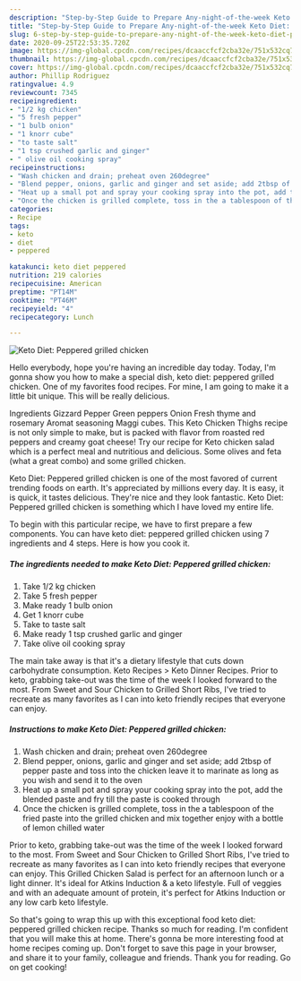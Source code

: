 ```yaml
---
description: "Step-by-Step Guide to Prepare Any-night-of-the-week Keto Diet: Peppered grilled chicken"
title: "Step-by-Step Guide to Prepare Any-night-of-the-week Keto Diet: Peppered grilled chicken"
slug: 6-step-by-step-guide-to-prepare-any-night-of-the-week-keto-diet-peppered-grilled-chicken
date: 2020-09-25T22:53:35.720Z
image: https://img-global.cpcdn.com/recipes/dcaaccfcf2cba32e/751x532cq70/keto-diet-peppered-grilled-chicken-recipe-main-photo.jpg
thumbnail: https://img-global.cpcdn.com/recipes/dcaaccfcf2cba32e/751x532cq70/keto-diet-peppered-grilled-chicken-recipe-main-photo.jpg
cover: https://img-global.cpcdn.com/recipes/dcaaccfcf2cba32e/751x532cq70/keto-diet-peppered-grilled-chicken-recipe-main-photo.jpg
author: Phillip Rodriguez
ratingvalue: 4.9
reviewcount: 7345
recipeingredient:
- "1/2 kg chicken"
- "5 fresh pepper"
- "1 bulb onion"
- "1 knorr cube"
- "to taste salt"
- "1 tsp crushed garlic and ginger"
- " olive oil cooking spray"
recipeinstructions:
- "Wash chicken and drain; preheat oven 260degree"
- "Blend pepper, onions, garlic and ginger and set aside; add 2tbsp of pepper paste and toss into the chicken leave it to marinate as long as you wish and send it to the oven"
- "Heat up a small pot and spray your cooking spray into the pot, add the blended paste and fry till the paste is cooked through"
- "Once the chicken is grilled complete, toss in the a tablespoon of the fried paste into the grilled chicken and mix together enjoy with a bottle of lemon chilled water"
categories:
- Recipe
tags:
- keto
- diet
- peppered

katakunci: keto diet peppered 
nutrition: 219 calories
recipecuisine: American
preptime: "PT14M"
cooktime: "PT46M"
recipeyield: "4"
recipecategory: Lunch

---
```



![Keto Diet: Peppered grilled chicken](https://img-global.cpcdn.com/recipes/dcaaccfcf2cba32e/751x532cq70/keto-diet-peppered-grilled-chicken-recipe-main-photo.jpg)

Hello everybody, hope you're having an incredible day today. Today, I'm gonna show you how to make a special dish, keto diet: peppered grilled chicken. One of my favorites food recipes. For mine, I am going to make it a little bit unique. This will be really delicious.

Ingredients Gizzard Pepper Green peppers Onion Fresh thyme and rosemary Aromat seasoning Maggi cubes. This Keto Chicken Thighs recipe is not only simple to make, but is packed with flavor from roasted red peppers and creamy goat cheese! Try our recipe for Keto chicken salad which is a perfect meal and nutritious and delicious. Some olives and feta (what a great combo) and some grilled chicken.

Keto Diet: Peppered grilled chicken is one of the most favored of current trending foods on earth. It's appreciated by millions every day. It is easy, it is quick, it tastes delicious. They're nice and they look fantastic. Keto Diet: Peppered grilled chicken is something which I have loved my entire life.


To begin with this particular recipe, we have to first prepare a few components. You can have keto diet: peppered grilled chicken using 7 ingredients and 4 steps. Here is how you cook it.

<!--inarticleads1-->

##### The ingredients needed to make Keto Diet: Peppered grilled chicken:

1. Take 1/2 kg chicken
1. Take 5 fresh pepper
1. Make ready 1 bulb onion
1. Get 1 knorr cube
1. Take to taste salt
1. Make ready 1 tsp crushed garlic and ginger
1. Take  olive oil cooking spray


The main take away is that it&#39;s a dietary lifestyle that cuts down carbohydrate consumption. Keto Recipes &gt; Keto Dinner Recipes. Prior to keto, grabbing take-out was the time of the week I looked forward to the most. From Sweet and Sour Chicken to Grilled Short Ribs, I&#39;ve tried to recreate as many favorites as I can into keto friendly recipes that everyone can enjoy. 

<!--inarticleads2-->

##### Instructions to make Keto Diet: Peppered grilled chicken:

1. Wash chicken and drain; preheat oven 260degree
1. Blend pepper, onions, garlic and ginger and set aside; add 2tbsp of pepper paste and toss into the chicken leave it to marinate as long as you wish and send it to the oven
1. Heat up a small pot and spray your cooking spray into the pot, add the blended paste and fry till the paste is cooked through
1. Once the chicken is grilled complete, toss in the a tablespoon of the fried paste into the grilled chicken and mix together enjoy with a bottle of lemon chilled water


Prior to keto, grabbing take-out was the time of the week I looked forward to the most. From Sweet and Sour Chicken to Grilled Short Ribs, I&#39;ve tried to recreate as many favorites as I can into keto friendly recipes that everyone can enjoy. This Grilled Chicken Salad is perfect for an afternoon lunch or a light dinner. It&#39;s ideal for Atkins Induction &amp; a keto lifestyle. Full of veggies and with an adequate amount of protein, it&#39;s perfect for Atkins Induction or any low carb keto lifestyle. 

So that's going to wrap this up with this exceptional food keto diet: peppered grilled chicken recipe. Thanks so much for reading. I'm confident that you will make this at home. There's gonna be more interesting food at home recipes coming up. Don't forget to save this page in your browser, and share it to your family, colleague and friends. Thank you for reading. Go on get cooking!
